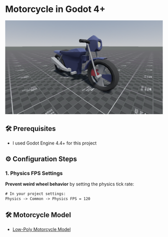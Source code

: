 # Motorcycle in Godot 4+

![alt text](github-repo-preview-image.png)

## 🛠️ Prerequisites
- I used Godot Engine 4.4+ for this project

## ⚙️ Configuration Steps
### 1. Physics FPS Settings
**Prevent weird wheel behavior** by setting the physics tick rate:
```
# In your project settings:
Physics -> Common -> Physics FPS = 120
```
## 🛠️ Motorcycle Model
- [Low-Poly Motorcycle Model](https://sketchfab.com/3d-models/low-poly-motorcycle-4fc3500e04b14e73b942d85bc948c5e9)
